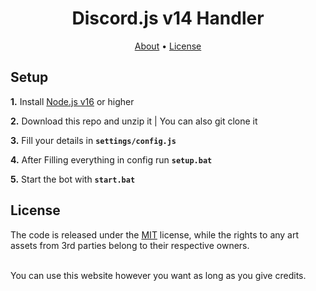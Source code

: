 <h1 align="center">Discord.js v14 Handler</h1>

<p align="center">
  <a href="#about">About</a>
  •
  <a href="#license">License</a>
  <br>
</p>

## Setup

**1.** Install [Node.js v16](https://nodejs.org/en/) or higher

**2.** Download this repo and unzip it | You can also git clone it

**3.** Fill your details in **`settings/config.js`**

**4.** After Filling everything in config run **`setup.bat`** 

**5.** Start the bot with **`start.bat`** 


## License

The code is released under the [MIT](https://github.com/ItsShaded/Discord.js-v14-Handler/blob/main/LICENSE)
license, while the rights to any art assets from 3rd parties belong to
their respective owners.

<br>
You can use this website however you want as long as you give credits.

